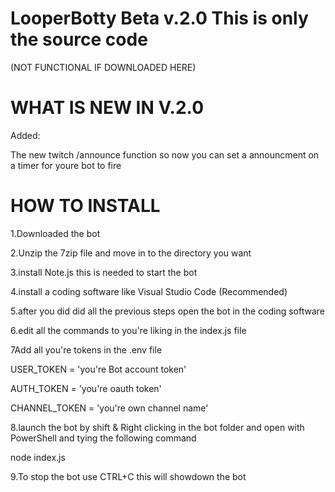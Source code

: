 # LooperBotty Beta v.2.0 This is only the source code 
(NOT FUNCTIONAL IF DOWNLOADED HERE)


 # WHAT IS NEW IN V.2.0
Added:

The new twitch /announce function
so now you can set a announcment on a timer for youre bot to fire 




 # HOW TO INSTALL
1.Downloaded the bot

2.Unzip the 7zip file and move in to the directory you want

3.install Note.js this is needed to start the bot

4.install a coding software like Visual Studio Code (Recommended)

5.after you did did all the previous steps open the bot in the coding software

6.edit all the commands to you're liking in the index.js file

7Add all you're tokens in the .env file

USER_TOKEN = 'you're Bot account token'

AUTH_TOKEN = 'you're oauth token'

CHANNEL_TOKEN = 'you're own channel name'

8.launch the bot by shift & Right clicking in the bot folder and open with PowerShell and tying the following command

node index.js 

9.To stop the bot use CTRL+C this will showdown the bot
